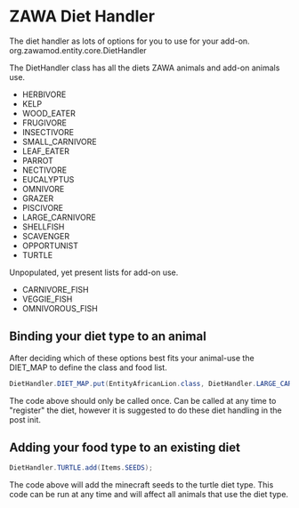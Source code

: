 # ZAWA Diet Handler

The diet handler as lots of options for you to use for your add-on. 
org.zawamod.entity.core.DietHandler

The DietHandler class has all the diets ZAWA animals and add-on animals use. 
* HERBIVORE
* KELP
* WOOD_EATER
* FRUGIVORE
* INSECTIVORE
* SMALL_CARNIVORE
* LEAF_EATER
* PARROT
* NECTIVORE
* EUCALYPTUS
* OMNIVORE
* GRAZER
* PISCIVORE
* LARGE_CARNIVORE
* SHELLFISH
* SCAVENGER
* OPPORTUNIST
* TURTLE

Unpopulated, yet present lists for add-on use.
* CARNIVORE_FISH
* VEGGIE_FISH
* OMNIVOROUS_FISH

## Binding your diet type to an animal

After deciding which of these options best fits your animal-use the DIET_MAP to define the class and food list.
```java
DietHandler.DIET_MAP.put(EntityAfricanLion.class, DietHandler.LARGE_CARNIVORE);
```
The code above should only be called once. Can be called at any time to "register" the diet, however it is suggested to do these diet handling in the post init.

## Adding your food type to an existing diet

```java
DietHandler.TURTLE.add(Items.SEEDS);
```
The code above will add the minecraft seeds to the turtle diet type. This code can be run at any time and will affect all animals that use the diet type.

